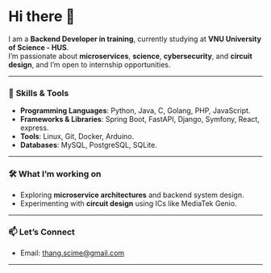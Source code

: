 # Hi there 👋

I am a **Backend Developer in training**, currently studying at **VNU University of Science - HUS**.  
I’m passionate about **microservices**, **science**, **cybersecurity**, and **circuit design**, and I’m open to internship opportunities.

---

### 🌟 **Skills & Tools**
- **Programming Languages**: Python, Java, C, Golang, PHP, JavaScript.
- **Frameworks & Libraries**: Spring Boot, FastAPI, Django, Symfony, React, express.
- **Tools**: Linux, Git, Docker, Arduino.
- **Databases**: MySQL, PostgreSQL, SQLite.

---

### 🛠 **What I’m working on**
- Exploring **microservice architectures** and backend system design.
- Experimenting with **circuit design** using ICs like MediaTek Genio.

---

### 📫 **Let’s Connect**
- Email: [thang.scime@gmail.com](mailto:thang.scime@gmail.com)

---
